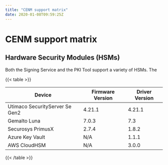 ```yaml
---
title: "CENM support matrix"
date: 2020-01-08T09:59:25Z
---
```



# CENM support matrix

## Hardware Security Modules (HSMs)
Both the Signing Service and the PKI Tool support a variety of HSMs. The


{{< table >}}

|Device|Firmware Version|Driver Version|
|--------------------------------|------------------|------------------|
|Utimaco SecurityServer Se Gen2|4.21.1|4.21.1|
|Gemalto Luna|7.0.3|7.3|
|Securosys PrimusX|2.7.4|1.8.2|
|Azure Key Vault|N/A|1.1.1|
|AWS CloudHSM|N/A|3.0.0|

{{< /table >}}


